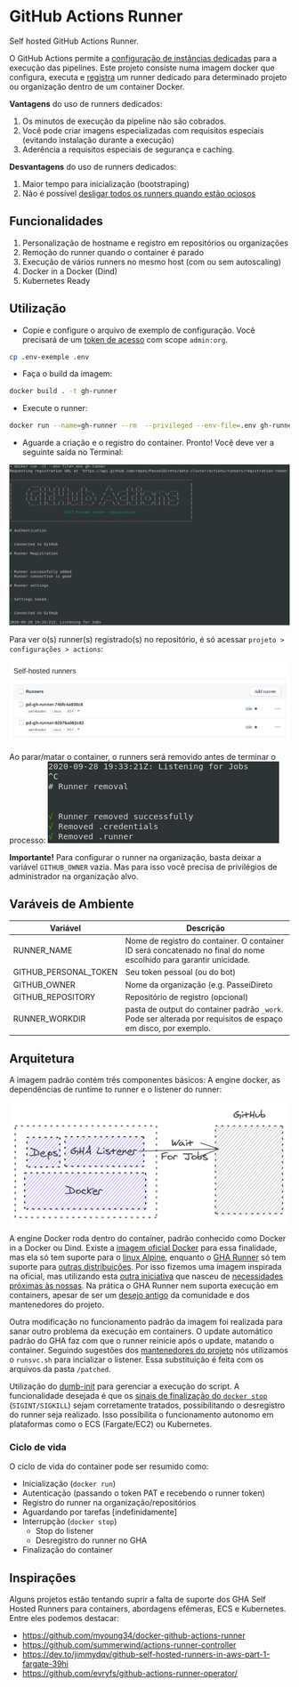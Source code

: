 # GitHub Actions Runner

Self hosted GitHub Actions Runner.

O GitHub Actions permite a [configuração de instâncias dedicadas](https://docs.github.com/en/free-pro-team@latest/actions/hosting-your-own-runners/about-self-hosted-runners) para a execução das pipelines. Este projeto consiste numa imagem docker que configura, executa e [registra](https://docs.github.com/en/free-pro-team@latest/actions/hosting-your-own-runners/adding-self-hosted-runners) um runner dedicado para determinado projeto ou organização dentro de um container Docker.

**Vantagens** do uso de runners dedicados:
1. Os minutos de execução da pipeline não são cobrados.
1. Você pode criar imagens especializadas com requisitos especiais (evitando instalação durante a execução)
1. Aderência a requisitos especiais de segurança e caching.

**Desvantagens** do uso de runners dedicados:
1. Maior tempo para inicialização (bootstraping)
1. Não é possível [desligar todos os runners quando estão ociosos](https://sanderknape.com/2020/03/self-hosted-github-actions-runner-kubernetes/)

## Funcionalidades
1. Personalização de hostname e registro em repositórios ou organizações
1. Remoção do runner quando o container é parado
1. Execução de vários runners no mesmo host (com ou sem autoscaling)
1. Docker in a Docker (Dind)
1. Kubernetes Ready

## Utilização
* Copie e configure o arquivo de exemplo de configuração. Você precisará de um [token de acesso](https://github.com/settings/tokens) com scope `admin:org`.

```sh
cp .env-exemple .env
```

* Faça o build da imagem:

```sh
docker build . -t gh-runner
```

* Execute o runner:

```sh
docker run --name=gh-runner --rm  --privileged --env-file=.env gh-runner
```

* Aguarde a criação e o registro do container. Pronto! Você deve ver a seguinte saída no Terminal:

![](./docs/img/runner.png)

Para ver o(s) runner(s) registrado(s) no repositório, é só acessar `projeto > configurações > actions`:

![](./docs/img/registered-runners.png)

Ao parar/matar o container, o runners será removido antes de terminar o processo:
![](./docs/img/removal.png)


**Importante!** Para configurar o runner na organização, basta deixar a variável `GITHUB_OWNER` vazia. Mas para isso você precisa de privilégios de administrador na organização alvo.

## Varáveis de Ambiente

| Variável | Descrição |
|----------|-----------|
|RUNNER_NAME| Nome de registro do container. O container ID será concatenado no final do nome escolhido para garantir unicidade.|
|GITHUB_PERSONAL_TOKEN| Seu token pessoal (ou do bot)|
|GITHUB_OWNER| Nome da organização (e.g. PasseiDireto|
|GITHUB_REPOSITORY|Repositório de registro (opcional)|
|RUNNER_WORKDIR|pasta de output do container padrão `_work`. Pode ser alterada por requisitos de espaço em disco, por exemplo.|

## Arquitetura

A imagem padrão contém três componentes básicos: A engine docker, as dependências de runtime to runner e o listener do runner:

![](./docs/img/runner-model.png)

A engine Docker roda dentro do container, padrão conhecido como Docker in a Docker ou Dind. Existe a [imagem oficial Docker](https://hub.docker.com/_/docker/) para essa finalidade, mas ela só tem suporte para o [linux Alpine](https://github.com/docker-library/docker/issues/127), enquanto o [GHA Runner](https://github.com/actions/runner/) só tem suporte para [outras distribuições](https://github.com/actions/runner/blob/main/docs/start/envlinux.md#supported-distributions-and-versions). Por isso fizemos uma imagem inspirada na oficial, mas utilizando esta [outra iniciativa](https://hub.docker.com/r/teracy/ubuntu) que nasceu de [necessidades próximas às nossas](http://blog.teracy.com/2017/09/11/how-to-use-docker-in-docker-dind-and-docker-outside-of-docker-dood-for-local-ci-testing/). Na prática o GHA Runner nem suporta execução em containers, apesar de ser um [desejo antigo](https://github.com/actions/runner/labels/Runner%20%3Aheart%3A%20Container) da comunidade e dos mantenedores do projeto.

Outra modificação no funcionamento padrão da imagem foi realizada para sanar outro problema da execução em containers. O update automático padrão do GHA faz com que o runner reinicie após o update, matando o container. Seguindo sugestões dos [mantenedores do projeto](https://github.com/actions/runner/issues/246#issuecomment-568638572) nós utilizamos o `runsvc.sh` para incializar o listener. Essa substituição é feita com os arquivos da pasta `/patched`.

Utilização do [dumb-init](https://engineeringblog.yelp.com/2016/01/dumb-init-an-init-for-docker.html) para gerenciar a execução do script. A funcionalidade desejada é que os [sinais de finalização do `docker stop`](https://www.ctl.io/developers/blog/post/gracefully-stopping-docker-containers/) (`SIGINT/SIGKILL`) sejam corretamente tratados, possibilitando o desregistro do runner seja realizado. Isso possibilita o funcionamento autonomo em plataformas como o ECS (Fargate/EC2) ou Kubernetes.


### Ciclo de vida
O ciclo de vida do container pode ser resumido como:
- Inicialização (`docker run`)
- Autenticação (passando o token PAT e recebendo o runner token)
- Registro do runner na organização/repositórios
- Aguardando por tarefas [indefinidamente]
- Interrupção (`docker stop`)
    - Stop do listener
    - Desregistro do runner no GHA
- Finalização do container

## Inspirações

Alguns projetos estão tentando suprir a falta de suporte dos GHA Self Hosted Runners para containers, abordagens efêmeras, ECS e Kubernetes. Entre eles podemos destacar:

- https://github.com/myoung34/docker-github-actions-runner
- https://github.com/summerwind/actions-runner-controller
- https://dev.to/jimmydqv/github-self-hosted-runners-in-aws-part-1-fargate-39hi
- https://github.com/evryfs/github-actions-runner-operator/
